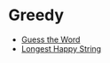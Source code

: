 # Greedy
- [Guess the Word](./GuessTheWord.java)
- [Longest Happy String](./LongestHappyString.java)